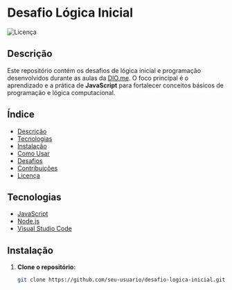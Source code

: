 # Desafio Lógica Inicial

![Licença](https://img.shields.io/badge/licença-MIT-blue.svg)

## Descrição

Este repositório contém os desafios de lógica inicial e programação desenvolvidos durante as aulas da [DIO.me](https://www.dio.me/). O foco principal é o aprendizado e a prática de **JavaScript** para fortalecer conceitos básicos de programação e lógica computacional.

## Índice

- [Descrição](#descrição)
- [Tecnologias](#tecnologias)
- [Instalação](#instalação)
- [Como Usar](#como-usar)
- [Desafios](#desafios)
- [Contribuições](#contribuições)
- [Licença](#licença)

## Tecnologias

- [JavaScript](https://developer.mozilla.org/pt-BR/docs/Web/JavaScript)
- [Node.js](https://nodejs.org/)
- [Visual Studio Code](https://code.visualstudio.com/)

## Instalação

1. **Clone o repositório:**

   ```bash
   git clone https://github.com/seu-usuario/desafio-logica-inicial.git
